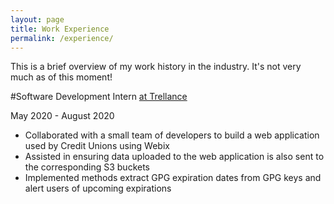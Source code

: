 ```yaml
---
layout: page
title: Work Experience
permalink: /experience/
---
```


This is a brief overview of my work history in the industry. It's not very much as of this moment!

#Software Development Intern [at Trellance](https://www.trellance.com/)

May 2020 - August 2020

- Collaborated with a small team of developers to build a web application used by Credit Unions using Webix
- Assisted in ensuring data uploaded to the web application is also sent to the corresponding S3 buckets
- Implemented methods extract GPG expiration dates from GPG keys and alert users of upcoming expirations